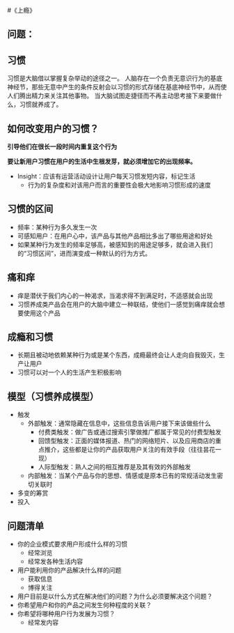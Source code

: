#《上瘾》

## 问题：

## 习惯
习惯是大脑借以掌握复杂举动的途径之一。
人脑存在一个负责无意识行为的基底神经节，那些无意中产生的条件反射会以习惯的形式存储在基底神经节中，从而使人们腾出精力来关注其他事物。
当大脑试图走捷径而不再主动思考接下来要做什么，习惯就养成了。

## 如何改变用户的习惯？
**引导他们在很长一段时间内重复这个行为**

**要让新用户习惯在用户的生活中生根发芽，就必须增加它的出现频率。**

* Insight：应该有运营活动设计让用户每天习惯发短内容，标记生活
	* 行为的复杂度和对该用户而言的重要性会极大地影响习惯形成的速度	 

## 习惯的区间
* 频率：某种行为多久发生一次
* 可感知用户：在用户心中，该产品与其他产品相比多出了哪些用途和好处
* 如果某种行为发生的频率足够高，被感知到的用途足够多，就会进入我们的“习惯区间”，进而演变成一种默认的行为方式。

## 痛和痒
* 痒是潜伏于我们内心的一种渴求，当渴求得不到满足时，不适感就会出现
* 习惯养成类产品会在用户的大脑中建立一种联结，使他们一感觉到痛痒就会想要使用这个产品

## 成瘾和习惯
* 长期且被动地依赖某种行为或是某个东西，成瘾最终会让人走向自我毁灭，生产让用户
* 习惯可以对一个人的生活产生积极影响

## 模型（习惯养成模型）
* 触发
	* 外部触发：通常隐藏在信息中，这些信息告诉用户接下来该做些什么
		* 付费类触发：做广告或通过搜索引擎做推广都属于常见的付费型触发
		* 回馈型触发：正面的媒体报道、热门的网络短片、以及应用商店的重点推介，这些都是让你的产品获取用户关注的有效手段（往往昙花一现）
		* 人际型触发：熟人之间的相互推荐是及其有效的外部触发 
	* 内部触发：当某个产品与你的思想、情感或是原本已有的常规活动发生密切关联时
* 多变的筹赏
* 投入

## 问题清单
* 你的企业模式要求用户形成什么样的习惯
	* 经常浏览
	* 经常发各种生活内容 	
* 用户能利用你的产品解决什么样的问题
	* 获取信息
	* 博得关注 
* 用户目前是以什么方式在解决他们的问题？为什么必须要解决这个问题？
* 你希望用户和你的产品之间发生何种程度的关联？
* 你希望将哪种用户行为发展为习惯？
	* 经常发内容 




